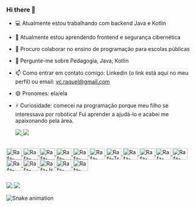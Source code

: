 ### Hi there 👋

- 💻 Atualmente estou trabalhando com backend Java e Kotlin
- 📖 Atualmente estou aprendendo frontend e segurança cibernética
- 👯 Procuro colaborar no ensino de programação para escolas públicas
- 💬 Pergunte-me sobre Pedagogia, Java, Kotlin
- 📫 Como entrar em contato comigo: Linkedin (o link está aqui no meu perfil) ou email: vc.raquel@gmail.com
- 😄 Pronomes: ela/ela
- ⚡ Curiosidade: comecei na programação porque meu filho se interessava por robótica! Fui aprender a ajudá-lo e acabei me apaixonando pela área.

  <a href=https://github.com/vcRaquel>
  <img height=""180em src=https://github-readme-stats.vercel.app/api?username=vcRaquel&show_icons=true&theme=outrun&include_all_commits=true/>
  <img height=""180em src=https://github-readme-stats.vercel.app/api/top-langs/?username=vcRaquel&layout=compact&langs_count=16&theme=outrun/>

<div style="display: inline_block"><br>
  <img align="center" alt="Rafa-CSS" height="30" width="40" src="https://cdn.jsdelivr.net/gh/devicons/devicon/icons/java/java-original-wordmark.svg">
  <img align="center" alt="Rafa-CSS" height="30" width="40" src="https://cdn.jsdelivr.net/gh/devicons/devicon/icons/kotlin/kotlin-original-wordmark.svg">
  <img align="center" alt="Rafa-CSS" height="30" width="40" src="https://cdn.jsdelivr.net/gh/devicons/devicon/icons/spring/spring-original-wordmark.svg">
  <img align="center" alt="Rafa-CSS" height="30" width="40" src="https://cdn.jsdelivr.net/gh/devicons/devicon/icons/mysql/mysql-original.svg">
  <img align="center" alt="Rafa-CSS" height="30" width="40" src="https://cdn.jsdelivr.net/gh/devicons/devicon/icons/postgresql/postgresql-original-wordmark.svg">
  <img align="center" alt="Rafa-CSS" height="30" width="40" src="https://cdn.jsdelivr.net/gh/devicons/devicon/icons/grafana/grafana-original.svg">
  <img align="center" alt="Rafa-Ts" height="30" width="40" src="https://cdn.jsdelivr.net/gh/devicons/devicon/icons/docker/docker-original.svg">  
  <img align="center" alt="Rafa-React" height="30" width="40" src="https://cdn.jsdelivr.net/gh/devicons/devicon/icons/git/git-original.svg">
  <img align="center" alt="Rafa-HTML" height="30" width="40" src="https://cdn.jsdelivr.net/gh/devicons/devicon/icons/github/github-original.svg">
  <img align="center" alt="Rafa-CSS" height="30" width="40" src="https://cdn.jsdelivr.net/gh/devicons/devicon/icons/gitlab/gitlab-original.svg">
  <img align="center" alt="Rafa-CSS" height="30" width="40" src="https://cdn.jsdelivr.net/gh/devicons/devicon/icons/html5/html5-original.svg">
  <img align="center" alt="Rafa-CSS" height="30" width="40" src="https://cdn.jsdelivr.net/gh/devicons/devicon/icons/css3/css3-original.svg">
  <img align="center" alt="Rafa-CSS" height="30" width="40" src="https://cdn.jsdelivr.net/gh/devicons/devicon/icons/javascript/javascript-original.svg">    
  <img align="center" alt="Rafa-Js" height="30" width="40" src="https://cdn.jsdelivr.net/gh/devicons/devicon/icons/csharp/csharp-original.svg">
  <img align="center" alt="Rafa-CSS" height="30" width="40" src="https://cdn.jsdelivr.net/gh/devicons/devicon/icons/dotnetcore/dotnetcore-original.svg">
  <img align="center" alt="Rafa-CSS" height="30" width="40" src="https://cdn.jsdelivr.net/gh/devicons/devicon/icons/python/python-original-wordmark.svg">
</div> 
  
  ##

 <div> 
  <a href = "mailto:vc.raquel@gmail.com"><img src="https://img.shields.io/badge/-Gmail-%23333?style=for-the-badge&logo=gmail&logoColor=white" target="_blank"></a>
  <a href="https://www.linkedin.com/in/raquel-leao/" target="_blank"><img src="https://img.shields.io/badge/-LinkedIn-%230077B5?style=for-the-badge&logo=linkedin&logoColor=white" target="_blank"></a>   
</div>

![Snake animation](https://github.com/vcRaquel/vcRaquel/blob/output/github-contribution-grind-snake.svg)

<!--
![Snake animation](https://github.com/seu-usuário-aqui/seu-usuário-aqui/blob/output/github-contribution-grid-snake.svg)


**vcRaquel/vcRaquel** is a ✨ _special_ ✨ repository because its `README.md` (this file) appears on your GitHub profile.

Here are some ideas to get you started:

- 🔭 I’m currently working on ...
- 🌱 I’m currently learning ...
- 👯 I’m looking to collaborate on ...
- 🤔 I’m looking for help with ...
- 💬 Ask me about ...
- 📫 How to reach me: ...
- 😄 Pronouns: ...
- ⚡ Fun fact: ...

https://devicon.dev/
<img align="center" alt="Rafa-CSS" height="30" width="40" src="">                             
https://cdn.jsdelivr.net/gh/devicons/devicon/icons/googlecloud/googlecloud-original.svg                  
https://cdn.jsdelivr.net/gh/devicons/devicon/icons/kubernetes/kubernetes-plain.svg
https://cdn.jsdelivr.net/gh/devicons/devicon/icons/linux/linux-original.svg
https://cdn.jsdelivr.net/gh/devicons/devicon/icons/typescript/typescript-original.svg

dev.tools
shields
<a href="https://instagram.com/rafaballerini" target="_blank"><img src="https://img.shields.io/badge/-Instagram-%23E4405F?style=for-the-badge&logo=instagram&logoColor=white" target="_blank"></a>
<a href="https://www.youtube.com/channel/UC_-uuuZbY0AAt9CViNzvc-Q" target="_blank"><img src="https://img.shields.io/badge/YouTube-FF0000?style=for-the-badge&logo=youtube&logoColor=white" target="_blank"></a>
<a href="https://www.twitch.tv/rafaballerinii" target="_blank"><img src="https://img.shields.io/badge/Twitch-9146FF?style=for-the-badge&logo=twitch&logoColor=white" target="_blank"></a>
<a href="https://discord.gg/wagxzStdcR" target="raquelleao."><img src="https://img.shields.io/badge/Discord-7289DA?style=for-the-badge&logo=discord&logoColor=white" target="_blank"></a>         
          
          
-->
